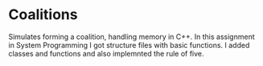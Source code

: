 # Coalitions
Simulates forming a coalition, handling memory in C++.
In this assignment in System Programming I got structure files with basic functions.
I added classes and functions and also implemnted the rule of five.
